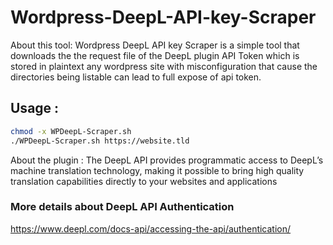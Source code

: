 # Wordpress-DeepL-API-key-Scraper

About this tool:
Wordpress DeepL API key Scraper is a simple tool that downloads the the request file of the DeepL plugin API Token which is stored in plaintext any wordpress site with misconfiguration that cause the directories being listable can lead to full expose of api token.



## Usage :

```sh
chmod -x WPDeepL-Scraper.sh
./WPDeepL-Scraper.sh https://website.tld

```

About the plugin :
The DeepL API provides programmatic access to DeepL’s machine translation technology, making it possible to bring high quality translation capabilities directly to your websites and applications


### More details about DeepL API Authentication
https://www.deepl.com/docs-api/accessing-the-api/authentication/
